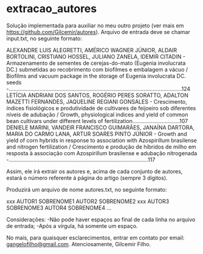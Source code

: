 ﻿# extracao_autores
Solução implementada para auxiliar no meu outro projeto (ver mais em https://github.com/Gilcemir/autores).
Arquivo de entrada deve se chamar input.txt, no seguinte formato:

ALEXANDRE LUIS ALEGRETTI, AMÉRICO WAGNER JÚNIOR, ALDAIR BORTOLINI, CRISTIANO HOSSEL, JULIANO ZANELA, IDEMIR CITADIN - Armazenamento de sementes de cerejas-do-mato (Eugenia involucrata DC.) submetidas ao recobrimento com biofilmes e embalagem a vácuo / Biofilms and vacuum package in the storage of Eugenia involucrata DC. seeds -.................................................................................................................124
LETÍCIA ANDRIANI DOS SANTOS, ROGÉRIO PERES SORATTO, ADALTON MAZETTI FERNANDES, JAQUELINE REGIANI GONSALES - Crescimento, índices fisiológicos e produtividade de cultivares de feijoeiro sob diferentes níveis de adubação / Growth, physiological indices and yield of common bean cultivars under different levels of fertilization...............................107
DENIELE MARINI, VANDEIR FRANCISCO GUIMARÃES, JANAÍNA DARTORA, MARIA DO CARMO LANA, ARTUR SOARES PINTO JÚNIOR - Growth and yield of corn hybrids in response to association with Azospirillum brasilense and nitrogen fertilization / Crescimento e produção de híbridos de milho em resposta à associação com Azospirillum brasilense e adubação nitrogenada -...........................................................................................117

Assim, ele irá extrair os autores e, acima de cada conjunto de autores, estará o número referente à página do artigo (sempre 3 dígitos).

Produzirá um arquivo de nome autores.txt, no seguinte formato:

xxx
AUTOR1 SOBRENOME1
AUTOR2 SOBRENOME2
xxx
AUTOR3 SOBRENOME3
AUTOR4 SOBRENOME4
...

Considerações:
-Não pode haver espaços ao final de cada linha no arquivo de entrada;
-Após a vírgula, há somente um espaço.

No mais, para quaisquer esclarecimentos, entrar em contato por email: gangelofilho@gmail.com.
Atenciosamente,
Gilcemir Filho.
